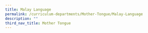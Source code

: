```yaml
---
title: Malay Language
permalink: /curriculum-departments/Mother-Tongue/Malay-Language
description: ""
third_nav_title: Mother Tongue
---
```

